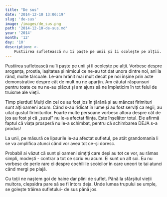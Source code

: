 ```yaml
---
title: "De sus"
date: '2014-12-10 13:06:19'
slug: 'de-sus'
image: /images/de_sus.png
path: '2014-12-10-de-sus.md'
year: '2014'
month: '12'
day: '10'
description: >-
    Pustiirea sufletească nu îi paște pe unii și îi ocolește pe alții. Vorbesc despre aroganța, prostia, lașitatea și nimicul ce ne-au tot dat unora dintre noi, ani la rând, multe târcoale. Le-am hrănit m
---
```

<div class="kg-card-markdown"><p>Pustiirea sufletească nu îi paște pe unii și îi ocolește pe alții. Vorbesc despre aroganța, prostia, lașitatea și nimicul ce ne-au tot dat unora dintre noi, ani la rând, multe târcoale. Le-am hrănit mai mult decât pe noi înșine prin acte demonstrative despre cât de mult nu ne aparțin. Am căutat răspunsuri pentru toate ce nu ne-au plăcut și am ajuns să ne împleticim în tot felul de truisme ale vieții.</p>
<p>Timp pierdut! Mulți din cei ce au fost jos în țărână și au mâncat firimituri sunt alți oameni acum. Când s-au ridicat în lume și au fost serviți ca regii, au uitat gustul firimiturilor. Foarte multe persoane vorbesc altora despre cât de jos au fost și că „susul” nu le-a afectat ființa. Este înșelător totul. Ele afirmă faptul că viața prosperă nu le-a schimbat, pentru că schimbarea DEJA s-a produs!</p>
<p>La unii, pe măsură ce lipsurile le-au afectat sufletul, pe atât grandomania li se va amplifica atunci când vor avea tot ce-și doresc.</p>
<p>Probabil ai văzut că sunt și oameni simțiți care deși au tot ce vor, au rămas simpli, modești - contrar a tot ce scriu eu acum. Ei sunt un alt soi. Eu nu vorbesc de perle rare ci despre cochiliile scoicilor în care uneori te tai atunci când mergi pe plajă.</p>
<p>Cu toții ne naștem goi de haine dar plini de suflet. Până la sfârșitul vieții multora, clepsidra pare să se fi întors deja. Unde lumea trupului se umple, se golește trăirea sufletului- de sus până jos.    </p>
</div>
    